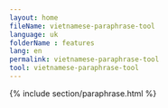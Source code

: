 ```yaml
---
layout: home
fileName: vietnamese-paraphrase-tool
language: uk
folderName : features
lang: en
permalink: vietnamese-paraphrase-tool
tool: vietnamese-paraphrase-tool
---
```

{% include section/paraphrase.html %}